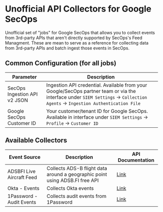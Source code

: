 # Unofficial API Collectors for Google SecOps
Unofficial set of "jobs" for Google SecOps that allows you to collect events from 3rd-party APIs that aren't directly supported by SecOps's Feed Managment. These are mean to serve as a reference for collecting data from 3rd-party APIs and batch ingest those events in SecOps.


## Common Configuration (for all jobs)
| Parameter  | Description |
| ------------- | ------------- |
| SecOps Ingestion API v2 JSON | Ingestion API credential. Available from your Google/SecOps partner team or via the interface under `SIEM Settings` -> `Collection Agents` -> `Ingestion Authentication File` |
| Google SecOps Customer ID | Your customer/tenant ID for Google SecOps. Available in interface under `SIEM Settings` -> `Profile` -> `Customer ID` |


## Available Collectors
| Event Source | Description | API Documentation |
| ------------- | ------------- | ------------- |
| ADSBFI Live Aircraft Feed | Collects ADS-B flight data around a geographic point using ADSB.FI free API | [Link](https://github.com/adsbfi/opendata/blob/main/README.md) |
| Okta - Events | Collects Okta events | [Link](https://developer.okta.com/docs/reference/api/system-log/) |
| 1Password - Audit Events | Collects audit events from 1Password | [Link](https://developer.1password.com/docs/events-api/reference/#post-apiv1auditevents) |
